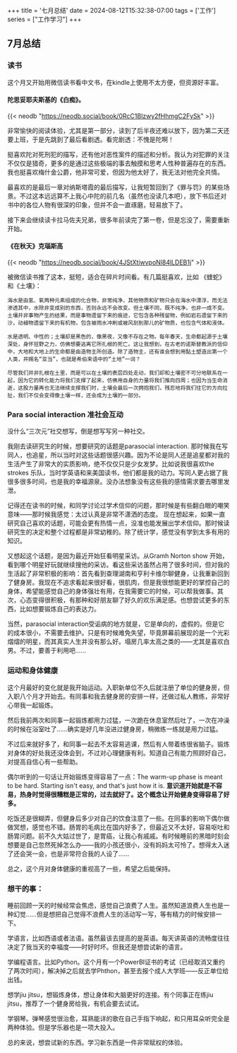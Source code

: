 +++
title = '七月总结'
date = 2024-08-12T15:32:38-07:00
tags = ['工作']
series = ["工作学习"]
+++

## 7月总结
### 读书
这个月又开始用微信读书看中文书，在kindle上使用不太方便，但资源好丰富。

#### 陀思妥耶夫斯基的《白痴》。
{{< neodb "https://neodb.social/book/0RcC1Blzwy2fHhmgC2FySk" >}}

非常愉快的阅读体验，尤其是第一部分，读到了后半夜还难以放下，因为第二天还要上班，于是先跳到了最后看剧透。看完剧透：不愧是陀啊！

挺喜欢陀对死刑犯的描写，还有他对恶性案件的描述和分析。我认为对犯罪的关注不仅仅是猎奇，更多的是通过这些极端的事去触摸和思考人性种普遍存在的东西。我也挺喜欢梅什金公爵，他非常可爱，但因为他太好了，我无法对他完全共情。

最喜欢的是最后一章对纳斯塔霞的最后描写，让我短暂回到了《罪与罚》的某些场景。不过这本远远算不上我心中陀的前几名（虽然也没读几本吧），放下书后还对书中的各位人物有很深的印象，但并不会一直琢磨，轻易放下了。

接下来会继续读卡拉马佐夫兄弟，很多年前读完了第一卷，但是忘没了，需要重新开始。

#### 《在秋天》克瑙斯高
{{< neodb "https://neodb.social/book/4JStXtiwvpoNl84lLDEB1j" >}}

被微信读书推了这本，挺短，适合在碎片时间看。有几篇挺喜欢，比如 《蝰蛇》和《土壤》：

    海水是由氢、氧两种元素组成的化合物，非常纯净，其他物质和矿物只会在海水中漂浮，而无法渗透其中，水除非变成别的东西，否则永远不会改变。但土壤不同，既不纯净，也非一成不变。土壤并非事物产生的结果，而是事物遗留下来的痕迹，它包含各种残留物，例如岩石遗留下来的沙，动植物遗留下来的有机物，包含被雨水冲刷或被风刮到那儿的矿物质，也包含气体和液体。 

    水是透明、中性的；土壤却是黑色的，像黑夜，又像不存在之物。每年春天，生命都起源于土壤深处，身怀狂野之力，仿佛想要逃离它所扎根的死亡。这让我想到，在古老的诺斯替教派的信仰中，大地和大地上的生命都是由造物主所创造。除了造物主，还有谁会想到用黏土塑造出第一个人类，并赐名“亚当”，也就是希伯来语中的“土地”一词？ 

    尽管我们并非扎根在土里，而是可以在土壤的表层四处走动，我们却和土壤密不可分地联系在一起，因为它的转化能力将我们支撑了起来，仿佛用自身的力量将我们推向四周；也因为当生命消逝，这股力量再也无法继续支撑我们时，土壤会最后一次拥抱我们，残忍地将我们往它的方向拉扯，我们不仅会变得像土壤一样，还会成为土壤的一部分。 

### Para social interaction 准社会互动

没什么“三次元”社交想写，倒是想写写另一种社交。

我刚去读研究生的时候，想要研究的话题是parasocial interaction. 那时候我在写同人，也追星，所以当时对这些话题很感兴趣。因为不论是同人还是追星都对我的生活产生了非常大的实质影响，绝不仅仅只是少女发梦。比如说我很喜欢the strokes 乐队，当时学英语和来美国读书，他们都是我的动力。写同人更占据了我很多很多时间，也是我的幸福源泉。没办法想象没有这些我的感情需求要去哪里发泄。

记得还在读书的时候，和同学讨论过学术信仰的问题，那时候是有些翻白眼的嘲笑意味——那时候我感觉：太过认真是非常不潇洒的态度。 现在想起来，如果一直研究自己喜欢的话题，可能会更有热情一点，没准也能发展出学术信仰。那时候读研究生的决定和整个过程都是非常幼稚的。除了统计学，感觉没有学到太多有用的知识。

又想起这个话题，是因为最近开始狂看明星采访。从Gramh Norton show 开始，看到哪个明星好玩就继续搜他的采访。看这些采访虽然占用了很多时间，但对我的生活起了非常积极的影响：首先看到查理湖南和亨利卡维尔聊健身，让我重新回到了健身房。我现在不追求看起来很好看，很肌肉，但是我很想能更好的掌控自己的身体，希望能感觉自己的身体强壮有用，在我需要它的时候，可以帮我做事。其次，心态变得很积极，有那种和好朋友聊了好久的欢乐满足感。也想尝试更多的东西，比如想要锻炼自己的表达力。

当然，parasocial interaction受诟病的地方就是，它是单向的，虚假的。但是它的成本很小，不需要去维护。只是有时候难免失望，毕竟屏幕前展现的是一个光彩熠熠的明星，而其真实人生并没有那么好。塌房几率太高之类的——尤其是喜欢白男。不过，要善于利用吧……

### 运动和身体健康

这个月最好的变化就是我开始运动。入职新单位不久后就注册了单位的健身房，但入职八个月才开始去。有同事和我去健身房的安排一样，还做过私人教练，非常好心带我一起锻炼。

然后我前两次和同事一起锻炼都用力过猛，一次跪在休息室然后吐了，一次在冲澡的时候在浴室吐了……确实是好几年没进过健身房，稍微练一练就是用力过猛。

不过后来就好多了，和同事一起去不太容易逃课，然后有人带着练很省脑子。锻炼对身体的好处我还没体会到，不过对心理健康有利。知道自己有能力照顾好自己，对提高自信心有一些帮助。

偶尔听到的一句话让开始锻炼变得容易了一点：The warm-up phase is meant to be hard. Starting isn't easy, and that's just how it is. **意识道开始就是不容易，热身时觉得很糟糕是正常的，过去就好了。这个概念让开始健身变得容易了好多。**

吃饭还是很糊弄，但健身后多少对自己的饮食注意了一些。在同事的影响下偶尔做做冥想，感觉也不错。肠胃的毛病比在国内好多了，但最近又不太好，容易呕吐和肠胃问题。前不久大姑过世了，是胃癌，让我心有戚戚。有时候睡前的黑暗时刻会想要是自己忽然死掉怎么办——我的小孩还很小，没有妈妈太可怜了。想得太入迷了还会哭一会，也是非常符合我的人设了……

总之，这个月对身体健康的重视高了一些，希望之后能保持。

### 想干的事：

睡前回顾一天的时候经常会焦虑，感觉自己浪费了人生。虽然知道浪费人生也是一种幻觉……但是想把自己觉得不浪费人生的活动写一写，等有精力的时候安排一下。

学语言，比如西语或者法语。虽然最该去提高的是英语。每天讲英语的流畅度往往决定了我当天的幸福度——时好时坏。但我还是想尝试新的语言。

学编程语言。比如Python。这个月有一个PowerBI证书的考试（已经取消又重约了两次时间），解决掉之后就去学Phthon，甚至去报个成人大学班——反正单位给出钱。

想学jiu jitsu，想锻炼身体，想让身体和大脑更好的连接。有个同事正在练jiu jitsu，推荐了一个健身房给我，有机会要去试试。

学钢琴。弹琴感觉很治愈，耳熟能详的歌在自己手指下响起，和只用耳朵听完全是两种体验。但是学乐器也是一项大投入。

总的来说，想尝试新的东西。学习新东西是一件非常赋权的体验。

